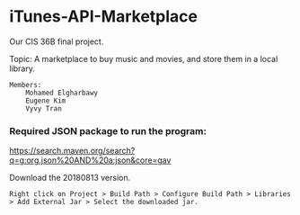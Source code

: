# iTunes-API-Marketplace

Our CIS 36B final project.

Topic: A marketplace to buy music and movies, and store them in a local library.

	Members: 
		Mohamed Elgharbawy
    	Eugene Kim
    	Vyvy Tran
    
### Required JSON package to run the program:

https://search.maven.org/search?q=g:org.json%20AND%20a:json&core=gav

Download the 20180813 version.

    Right click on Project > Build Path > Configure Build Path > Libraries > Add External Jar > Select the downloaded jar.
    


